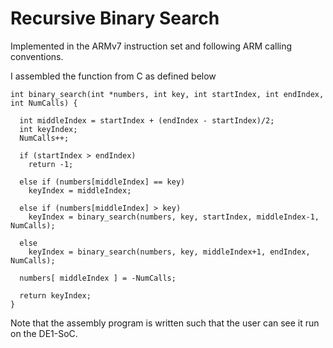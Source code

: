# Recursive Binary Search
Implemented in the ARMv7 instruction set and following ARM calling conventions.

I assembled the function from C as defined below
```
int binary_search(int *numbers, int key, int startIndex, int endIndex, int NumCalls) {
  
  int middleIndex = startIndex + (endIndex - startIndex)/2;
  int keyIndex;
  NumCalls++;
  
  if (startIndex > endIndex)
    return -1;
  
  else if (numbers[middleIndex] == key)
    keyIndex = middleIndex;
  
  else if (numbers[middleIndex] > key)
    keyIndex = binary_search(numbers, key, startIndex, middleIndex-1, NumCalls);
 
  else
    keyIndex = binary_search(numbers, key, middleIndex+1, endIndex, NumCalls);
  
  numbers[ middleIndex ] = -NumCalls;
  
  return keyIndex;
}
```

Note that the assembly program is written such that the user can see it run on the DE1-SoC.
